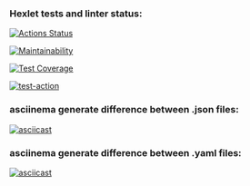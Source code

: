 ### Hexlet tests and linter status:
[![Actions Status](https://github.com/NikSko0r/python-project-50/actions/workflows/hexlet-check.yml/badge.svg)](https://github.com/NikSko0r/python-project-50/actions)

[![Maintainability](https://api.codeclimate.com/v1/badges/a48cdbfab4f43d5823fe/maintainability)](https://codeclimate.com/github/NikSko0r/python-project-50/maintainability)

[![Test Coverage](https://api.codeclimate.com/v1/badges/a48cdbfab4f43d5823fe/test_coverage)](https://codeclimate.com/github/NikSko0r/python-project-50/test_coverage)

[![test-action](https://github.com/NikSko0r/python-project-50/actions/workflows/test-action.yml/badge.svg)](https://github.com/NikSko0r/python-project-50/actions/workflows/test-action.yml)


### asciinema generate difference between .json files:
[![asciicast](https://asciinema.org/a/LZC2gfOCIfyQe8PY67EgK72Vm.svg)](https://asciinema.org/a/LZC2gfOCIfyQe8PY67EgK72Vm)


### asciinema generate difference between .yaml files:
[![asciicast](https://asciinema.org/a/nSmoIK2IPANS5lLjpxaW08FwP.svg)](https://asciinema.org/a/nSmoIK2IPANS5lLjpxaW08FwP)